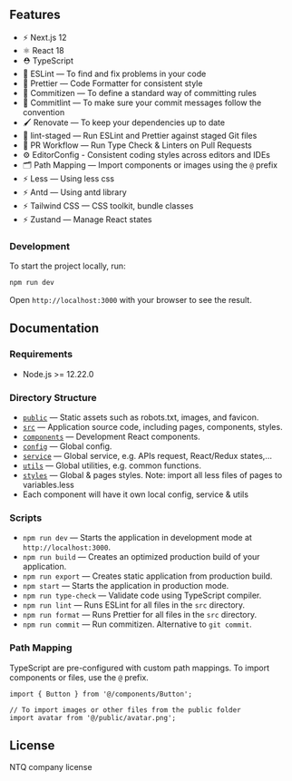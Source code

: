 ## Features

- ⚡️ Next.js 12
- ⚛️ React 18
- ⛑ TypeScript
- 📏 ESLint — To find and fix problems in your code
- 💖 Prettier — Code Formatter for consistent style
- 📄 Commitizen — To define a standard way of committing rules
- 🚓 Commitlint — To make sure your commit messages follow the convention
- 🖌 Renovate — To keep your dependencies up to date
- 🚫 lint-staged — Run ESLint and Prettier against staged Git files
- 👷 PR Workflow — Run Type Check & Linters on Pull Requests
- ⚙️ EditorConfig - Consistent coding styles across editors and IDEs
- 🗂 Path Mapping — Import components or images using the `@` prefix
- ⚡️ Less — Using less css
- ⚡️ Antd — Using antd library
- ⚡️ Tailwind CSS — CSS toolkit, bundle classes
- ⚡️ Zustand — Manage React states

### Development

To start the project locally, run:

```bash
npm run dev
```

Open `http://localhost:3000` with your browser to see the result.

## Documentation

### Requirements

- Node.js >= 12.22.0

### Directory Structure
- [`public`](./public) — Static assets such as robots.txt, images, and favicon.<br>
- [`src`](./src) — Application source code, including pages, components, styles.<br>
- [`components`](./src/components/) — Development React components.<br>
- [`config`](./src/config/) — Global config.<br>
- [`service`](./src/service/) — Global service, e.g. APIs request, React/Redux states,...<br>
- [`utils`](./src/utils/) — Global utilities, e.g. common functions.<br>
- [`styles`](./src/styles/[page-name]/*) — Global & pages styles. Note: import all less files of pages to variables.less<br>
- Each component will have it own local config, service & utils

### Scripts

- `npm run dev` — Starts the application in development mode at `http://localhost:3000`.
- `npm run build` — Creates an optimized production build of your application.
- `npm run export` — Creates static application from production build.
- `npm start` — Starts the application in production mode.
- `npm run type-check` — Validate code using TypeScript compiler.
- `npm run lint` — Runs ESLint for all files in the `src` directory.
- `npm run format` — Runs Prettier for all files in the `src` directory.
- `npm run commit` — Run commitizen. Alternative to `git commit`.

### Path Mapping

TypeScript are pre-configured with custom path mappings. To import components or files, use the `@` prefix.

```tsx
import { Button } from '@/components/Button';

// To import images or other files from the public folder
import avatar from '@/public/avatar.png';
```

## License

NTQ company license
